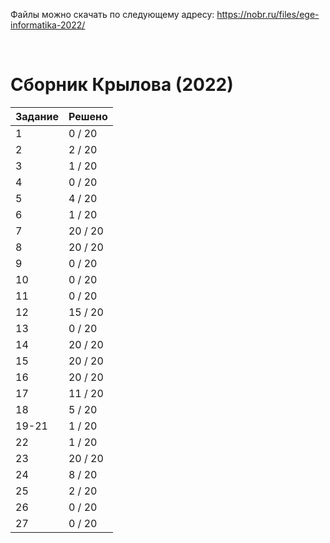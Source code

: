 Файлы можно скачать по следующему адресу: https://nobr.ru/files/ege-informatika-2022/

<br>

# Сборник Крылова (2022)
| Задание | Решено |
|-|-|
| 1 | 0 / 20 |
| 2 | 2 / 20 |
| 3 | 1 / 20 |
| 4 | 0 / 20 |
| 5 | 4 / 20 |
| 6 | 1 / 20 |
| 7 | 20 / 20 |
| 8 | 20 / 20 |
| 9 | 0 / 20 |
| 10 | 0 / 20 |
| 11 | 0 / 20 |
| 12 | 15 / 20 |
| 13 | 0 / 20 |
| 14 | 20 / 20 |
| 15 | 20 / 20 |
| 16 | 20 / 20 |
| 17 | 11 / 20 |
| 18 | 5 / 20 |
| 19-21 | 1 / 20 |
| 22 | 1 / 20 |
| 23 | 20 / 20 |
| 24 | 8 / 20 |
| 25 | 2 / 20 |
| 26 | 0 / 20 |
| 27 | 0 / 20 |
